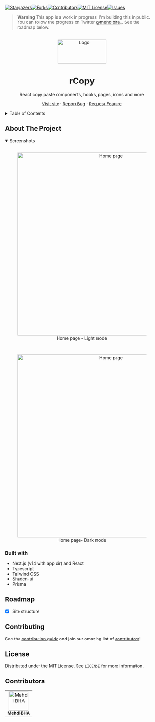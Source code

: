 [![Stargazers][stars-shield]][stars-url][![Forks][forks-shield]][forks-url][![Contributors][contributors-shield]][contributors-url][![MIT License][license-shield]][license-url][![Issues][issues-shield]][issues-url]

> **Warning**
> This app is a work in progress. I'm building this in public. You can follow the progress on Twitter [@mehdibha\_](https://twitter.com/mehdibha_).
> See the roadmap below.

<br/>
<div align="center">
  <a href="https://github.com/mehdibha/rcopy">
    <img src="https://rcopy.dev/images/logo.png" alt="Logo" width="160" height="80">
  </a>
  <h1 align="center">rCopy</h1>
  <p align="center">
    React copy paste components, hooks, pages, icons and more
  </p>
  <p>
    
   <a href="https://rcopy.dev">Visit site</a>
    ·
    <a href="https://github.com/mehdibha/rcopy.dev/issues">Report Bug</a>
    ·
    <a href="https://github.com/mehdibha/rcopy.dev/issues">Request Feature</a>
  </p>
</div>

<details>
  <summary>Table of Contents</summary>
  <ol>
    <li><a href="#about-the-project">About The Project</a>
      <ul>
        <li><a href="#features">Features</a></li>
        <li><a href="#built-with">Built With</a></li>
      </ul>
    </li>
    <li><a href="#roadmap">Roadmap</a></li>
    <li><a href="#contributing">Contributing</a></li>
    <li><a href="#license">License</a></li>
    <li><a href="#contributors">Contributors</a></li>
  </ol>
</details>

<!-- ABOUT THE PROJECT -->

## About The Project

<details open>
  <summary>Screenshots</summary>
  <br>
  <div align="center">
    <figure>
      <img src="/images/home-page.jpg" alt="Home page" width="600">
      <div>
        <figcaption>Home page - Light mode</figcaption>
      </div>
    </figure>
    <br>
    <figure>
      <img src="/images/home-page-dark.jpg" alt="Home page" width="600">
      <div>
        <figcaption>Home page- Dark mode</figcaption>
      </div>
    </figure>
  </div>
</details>

### Built with

- Next.js (v14 with app dir) and React
- Typescript
- Tailwind CSS
- Shadcn-ui
- Prisma

## Roadmap

- [x] Site structure

<!-- CONTRIBUTING -->

## Contributing

See the [contribution guide](CONTRIBUTING.md) and join our amazing list of [contributors](https://github.com/mehdibha/rcopy/graphs/contributors)!

<!-- LICENSE -->

## License

Distributed under the MIT License. See `LICENSE` for more information.

## Contributors

<table><tr align="left">
  <td align="center"><a href="https://github.com/mehdibha"><img src="https://github.com/mehdibha.png" width="64px;"alt="Mehdi BHA"/><br/><sub><b>Mehdi BHA</b></sub></a></td>
</tr></table>

[contributors-shield]: https://img.shields.io/github/contributors/mehdibha/rcopy.svg?style=for-the-badge
[contributors-url]: https://github.com/mehdibha/rcopy/graphs/contributors
[forks-shield]: https://img.shields.io/github/forks/mehdibha/rcopy.svg?style=for-the-badge
[forks-url]: https://github.com/mehdibha/rcopy.svg/network/members
[stars-shield]: https://img.shields.io/github/stars/mehdibha/rcopy.svg?style=for-the-badge
[stars-url]: https://github.com/mehdibha/rcopy.svg/stargazers
[issues-shield]: https://img.shields.io/github/issues/mehdibha/rcopy.svg?style=for-the-badge
[issues-url]: https://github.com/mehdibha/rcopy.svg/issues
[license-shield]: https://img.shields.io/github/license/mehdibha/rcopy.svg?style=for-the-badge
[license-url]: https://github.com/mehdibha/rcopy.svg/blob/master/LICENSE.txt
